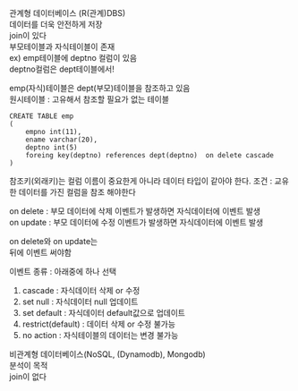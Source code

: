 관계형 데이터베이스 (R(관계)DBS)  
데이터를 더욱 안전하게 저장  
join이 있다  
부모테이블과 자식테이블이 존재  
ex) emp테이블에 deptno 컬럼이 있음  
deptno컬럼은 dept테이블에서!  

emp(자식)테이블은 dept(부모)테이블을 참조하고 있음  
원시테이블 : 고유해서 참조할 필요가 없는 테이블  

    CREATE TABLE emp
    (
        empno int(11),  
        ename varchar(20),  
        deptno int(5)  
        foreing key(deptno) references dept(deptno)  on delete cascade
    )
참조키(외래키)는 컬럼 이름이 중요한게 아니라 데이터 타입이 같아야 한다. 
조건 : 교유한 데이터를 가진 컬럼을 참조 해야한다  

on delete : 부모 데이터에 삭제 이벤트가 발생하면 자식데이터에 이벤트 발생  
on update : 부모 데이터에 수정 이벤트가 발생하면 자식데이터에 이벤트 발생  

on delete와 on update는  
뒤에 이벤트 써야함

이벤트 종류 : 아래중에 하나 선택
1. cascade : 자식데이터 삭제 or 수정
2. set null : 자식데이터 null 업데이트
3. set default : 자식데이터 default값으로 업데이트
4. restrict(default) : 데이터 삭제 or 수정 불가능
5. no action : 자식테이블의 데이터는 변경 불가능

비관계형 데이터베이스(NoSQL, (Dynamodb), Mongodb)  
분석이 목적  
join이 없다


